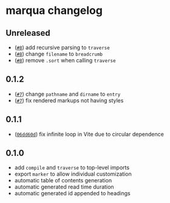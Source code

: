# marqua changelog

## Unreleased

- ([`#8`](https://github.com/ignatiusmb/marqua/pull/8)) add recursive parsing to `traverse`
- ([`#8`](https://github.com/ignatiusmb/marqua/pull/8)) change `filename` to `breadcrumb`
- ([`#8`](https://github.com/ignatiusmb/marqua/pull/8)) remove `.sort` when calling `traverse`

## 0.1.2

- ([`#7`](https://github.com/ignatiusmb/marqua/pull/7)) change `pathname` and `dirname` to `entry`
- ([`#7`](https://github.com/ignatiusmb/marqua/pull/7)) fix rendered markups not having styles

## 0.1.1

- ([`06dd60d`](06dd60d9eddf6c0125f91088117f21119b66f71a)) fix infinite loop in Vite due to circular dependence

## 0.1.0

- add `compile` and `traverse` to top-level imports
- export `marker` to allow individual customization
- automatic table of contents generation
- automatic generated read time duration
- automatic generated id appended to headings
